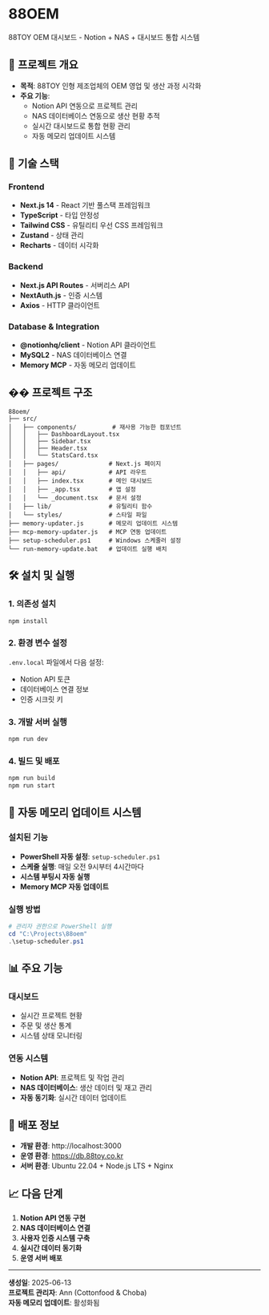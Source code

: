 # 88OEM

88TOY OEM 대시보드 - Notion + NAS + 대시보드 통합 시스템

## 🎯 프로젝트 개요

- **목적**: 88TOY 인형 제조업체의 OEM 영업 및 생산 과정 시각화
- **주요 기능**: 
  - Notion API 연동으로 프로젝트 관리
  - NAS 데이터베이스 연동으로 생산 현황 추적
  - 실시간 대시보드로 통합 현황 관리
  - 자동 메모리 업데이트 시스템

## 🚀 기술 스택

### Frontend
- **Next.js 14** - React 기반 풀스택 프레임워크
- **TypeScript** - 타입 안정성
- **Tailwind CSS** - 유틸리티 우선 CSS 프레임워크
- **Zustand** - 상태 관리
- **Recharts** - 데이터 시각화

### Backend
- **Next.js API Routes** - 서버리스 API
- **NextAuth.js** - 인증 시스템
- **Axios** - HTTP 클라이언트

### Database & Integration
- **@notionhq/client** - Notion API 클라이언트
- **MySQL2** - NAS 데이터베이스 연결
- **Memory MCP** - 자동 메모리 업데이트

## �� 프로젝트 구조

```
88oem/
├── src/
│   ├── components/          # 재사용 가능한 컴포넌트
│   │   ├── DashboardLayout.tsx
│   │   ├── Sidebar.tsx
│   │   ├── Header.tsx
│   │   └── StatsCard.tsx
│   ├── pages/              # Next.js 페이지
│   │   ├── api/            # API 라우트
│   │   ├── index.tsx       # 메인 대시보드
│   │   ├── _app.tsx        # 앱 설정
│   │   └── _document.tsx   # 문서 설정
│   ├── lib/                # 유틸리티 함수
│   └── styles/             # 스타일 파일
├── memory-updater.js       # 메모리 업데이트 시스템
├── mcp-memory-updater.js   # MCP 연동 업데이트
├── setup-scheduler.ps1     # Windows 스케줄러 설정
└── run-memory-update.bat   # 업데이트 실행 배치
```

## 🛠️ 설치 및 실행

### 1. 의존성 설치
```bash
npm install
```

### 2. 환경 변수 설정
`.env.local` 파일에서 다음 설정:
- Notion API 토큰
- 데이터베이스 연결 정보
- 인증 시크릿 키

### 3. 개발 서버 실행
```bash
npm run dev
```

### 4. 빌드 및 배포
```bash
npm run build
npm run start
```

## 🔧 자동 메모리 업데이트 시스템

### 설치된 기능
- **PowerShell 자동 설정**: `setup-scheduler.ps1`
- **스케줄 실행**: 매일 오전 9시부터 4시간마다
- **시스템 부팅시 자동 실행**
- **Memory MCP 자동 업데이트**

### 실행 방법
```powershell
# 관리자 권한으로 PowerShell 실행
cd "C:\Projects\88oem"
.\setup-scheduler.ps1
```

## 📊 주요 기능

### 대시보드
- 실시간 프로젝트 현황
- 주문 및 생산 통계
- 시스템 상태 모니터링

### 연동 시스템
- **Notion API**: 프로젝트 및 작업 관리
- **NAS 데이터베이스**: 생산 데이터 및 재고 관리
- **자동 동기화**: 실시간 데이터 업데이트

## 🎯 배포 정보

- **개발 환경**: http://localhost:3000
- **운영 환경**: https://db.88toy.co.kr
- **서버 환경**: Ubuntu 22.04 + Node.js LTS + Nginx

## 📈 다음 단계

1. **Notion API 연동 구현**
2. **NAS 데이터베이스 연결**
3. **사용자 인증 시스템 구축**
4. **실시간 데이터 동기화**
5. **운영 서버 배포**

---

**생성일**: 2025-06-13  
**프로젝트 관리자**: Ann (Cottonfood & Choba)  
**자동 메모리 업데이트**: 활성화됨